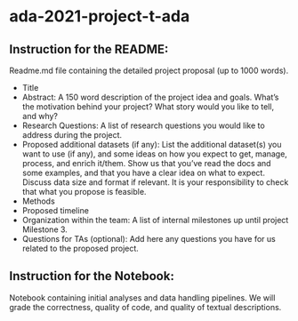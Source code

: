 # ada-2021-project-t-ada
## Instruction for the README:
Readme.md file containing the detailed project proposal (up to 1000 words).

- Title 
- Abstract: A 150 word description of the project idea and goals. What’s the motivation behind your project? What story would you like to tell, and why?
- Research Questions: A list of research questions you would like to address during the project.
- Proposed additional datasets (if any): List the additional dataset(s) you want to use (if any), and some ideas on how you expect to get, manage, process, and enrich it/them. Show us that you’ve read the docs and some examples, and that you have a clear idea on what to expect. Discuss data size and format if relevant. It is your responsibility to check that what you propose is feasible.
- Methods
- Proposed timeline
- Organization within the team: A list of internal milestones up until project Milestone 3.
- Questions for TAs (optional): Add here any questions you have for us related to the proposed project.

## Instruction for the Notebook:
Notebook containing initial analyses and data handling pipelines. We will grade the correctness, quality of code, and quality of textual descriptions.

